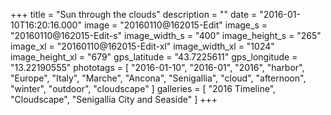+++
title = "Sun through the clouds"
description = ""
date = "2016-01-10T16:20:16.000"
image = "20160110@162015-Edit"
image_s = "20160110@162015-Edit-s"
image_width_s = "400"
image_height_s = "265"
image_xl = "20160110@162015-Edit-xl"
image_width_xl = "1024"
image_height_xl = "679"
gps_latitude = "43.7225611"
gps_longitude = "13.22190555"
phototags = [ "2016-01-10", "2016-01", "2016", "harbor", "Europe", "Italy", "Marche", "Ancona", "Senigallia", "cloud", "afternoon", "winter", "outdoor", "cloudscape" ]
galleries = [ "2016 Timeline", "Cloudscape", "Senigallia City and Seaside" ]
+++
